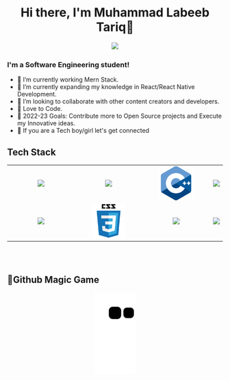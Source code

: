 <body>
  <div align="center">
    <h1> Hi there, I'm Muhammad Labeeb Tariq👋<a href="#"></h1>
  </div>
<p align="center">
<a href="https://github.com/phoenixlibbi"><img src="https://readme-typing-svg.herokuapp.com?lines=Cpp;HTML+Css+Js+jQuery;&center=true&width=500&height=50"></a>
	

### I'm a Software Engineering student!
- 🔭 I’m currently working Mern Stack.
- 🌱 I’m currently expanding my knowledge in React/React Native Development.
- 👯 I’m looking to collaborate with other content creators and developers.
- 📢 Love to Code.
- 🥅 2022-23 Goals: Contribute more to Open Source projects and Execute my Innovative ideas.
- 💎 If you are a Tech boy/girl let's get connected  
 
<h2>Tech Stack</h2>

<table width="100">
<tr>
    <td align='center' width="200">
        <img src="https://github.com/abranhe/programming-languages-logos/blob/master/src/javascript/javascript.svg" width="80">
    </td>

  <td align='center' width="200">
        <img src="https://www.jing.fm/clipimg/full/53-537670_python-png-file-python-logo-png.png"  width="80">
    </td>
 <td align='center' width="200">
        <img src="https://github.com/devicons/devicon/blob/master/icons/cplusplus/cplusplus-original.svg" width="80">
    </td>
 
  <td align='center'>
        <img src="https://www.computerhope.com/jargon/b/bootstrap.jpg" height="60px">
    </td>
</tr>
 
<tr>
    <td align='center'>
        <img src="https://upload.wikimedia.org/wikipedia/commons/thumb/3/38/HTML5_Badge.svg/600px-HTML5_Badge.svg.png"  width="80">
    </td>
    <td align='center'>
        <img src="https://raw.githubusercontent.com/devicons/devicon/0d6c64dbbf311879f7d563bfc3ccf559f9ed111c/icons/css3/css3-original-wordmark.svg" width="80">
    </td>
 <td align='center'>
        <img src="https://github.com/bestofjs/bestofjs-webui/blob/master/public/logos/vscode.svg" width="80">
    </td>
     <td align='center'>
        <img src="https://www.vectorlogo.zone/logos/jquery/jquery-ar21.png" width="80">
    </td>
   
</tr>
 

    
</table>

 
<br>



<br>

## 🐛Github Magic Game
<p align="center">
  <img src="https://github.com/saadfareed/saadfareed/raw/output/github-contribution-grid-snake.svg" alt="snake"></center>
</p>
<br>

